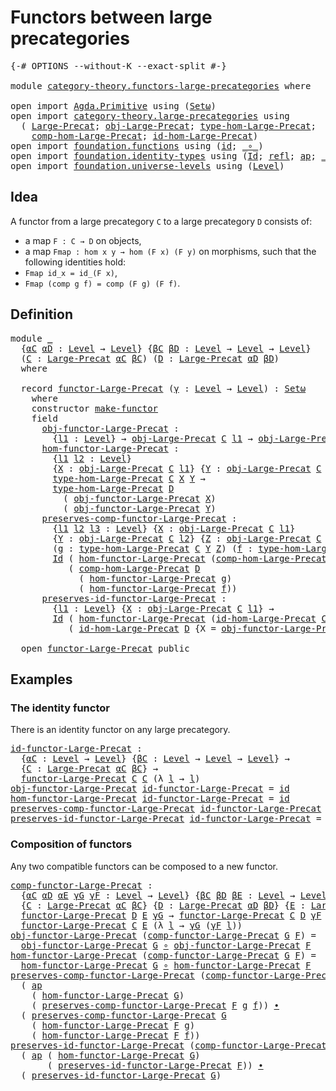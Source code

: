 # Functors between large precategories

<pre class="Agda"><a id="49" class="Symbol">{-#</a> <a id="53" class="Keyword">OPTIONS</a> <a id="61" class="Pragma">--without-K</a> <a id="73" class="Pragma">--exact-split</a> <a id="87" class="Symbol">#-}</a>

<a id="92" class="Keyword">module</a> <a id="99" href="category-theory.functors-large-precategories.html" class="Module">category-theory.functors-large-precategories</a> <a id="144" class="Keyword">where</a>

<a id="151" class="Keyword">open</a> <a id="156" class="Keyword">import</a> <a id="163" href="Agda.Primitive.html" class="Module">Agda.Primitive</a> <a id="178" class="Keyword">using</a> <a id="184" class="Symbol">(</a><a id="185" href="Agda.Primitive.html#381" class="Primitive">Setω</a><a id="189" class="Symbol">)</a>
<a id="191" class="Keyword">open</a> <a id="196" class="Keyword">import</a> <a id="203" href="category-theory.large-precategories.html" class="Module">category-theory.large-precategories</a> <a id="239" class="Keyword">using</a>
  <a id="247" class="Symbol">(</a> <a id="249" href="category-theory.large-precategories.html#654" class="Record">Large-Precat</a><a id="261" class="Symbol">;</a> <a id="263" href="category-theory.large-precategories.html#772" class="Field">obj-Large-Precat</a><a id="279" class="Symbol">;</a> <a id="281" href="category-theory.large-precategories.html#2369" class="Function">type-hom-Large-Precat</a><a id="302" class="Symbol">;</a>
    <a id="308" href="category-theory.large-precategories.html#938" class="Field">comp-hom-Large-Precat</a><a id="329" class="Symbol">;</a> <a id="331" href="category-theory.large-precategories.html#1189" class="Field">id-hom-Large-Precat</a><a id="350" class="Symbol">)</a>
<a id="352" class="Keyword">open</a> <a id="357" class="Keyword">import</a> <a id="364" href="foundation.functions.html" class="Module">foundation.functions</a> <a id="385" class="Keyword">using</a> <a id="391" class="Symbol">(</a><a id="392" href="foundation-core.functions.html#309" class="Function">id</a><a id="394" class="Symbol">;</a> <a id="396" href="foundation-core.functions.html#407" class="Function Operator">_∘_</a><a id="399" class="Symbol">)</a>
<a id="401" class="Keyword">open</a> <a id="406" class="Keyword">import</a> <a id="413" href="foundation.identity-types.html" class="Module">foundation.identity-types</a> <a id="439" class="Keyword">using</a> <a id="445" class="Symbol">(</a><a id="446" href="foundation-core.identity-types.html#641" class="Datatype">Id</a><a id="448" class="Symbol">;</a> <a id="450" href="foundation-core.identity-types.html#694" class="InductiveConstructor">refl</a><a id="454" class="Symbol">;</a> <a id="456" href="foundation-core.identity-types.html#2853" class="Function">ap</a><a id="458" class="Symbol">;</a> <a id="460" href="foundation-core.identity-types.html#1239" class="Function Operator">_∙_</a><a id="463" class="Symbol">)</a>
<a id="465" class="Keyword">open</a> <a id="470" class="Keyword">import</a> <a id="477" href="foundation.universe-levels.html" class="Module">foundation.universe-levels</a> <a id="504" class="Keyword">using</a> <a id="510" class="Symbol">(</a><a id="511" href="Agda.Primitive.html#597" class="Postulate">Level</a><a id="516" class="Symbol">)</a>
</pre>
## Idea

A functor from a large precategory `C` to a large precategory `D` consists of:
- a map `F : C → D` on objects,
- a map `Fmap : hom x y → hom (F x) (F y)` on morphisms,
such that the following identities hold:
- `Fmap id_x = id_(F x)`,
- `Fmap (comp g f) = comp (F g) (F f)`.

## Definition

<pre class="Agda"><a id="831" class="Keyword">module</a> <a id="838" href="category-theory.functors-large-precategories.html#838" class="Module">_</a>
  <a id="842" class="Symbol">{</a><a id="843" href="category-theory.functors-large-precategories.html#843" class="Bound">αC</a> <a id="846" href="category-theory.functors-large-precategories.html#846" class="Bound">αD</a> <a id="849" class="Symbol">:</a> <a id="851" href="Agda.Primitive.html#597" class="Postulate">Level</a> <a id="857" class="Symbol">→</a> <a id="859" href="Agda.Primitive.html#597" class="Postulate">Level</a><a id="864" class="Symbol">}</a> <a id="866" class="Symbol">{</a><a id="867" href="category-theory.functors-large-precategories.html#867" class="Bound">βC</a> <a id="870" href="category-theory.functors-large-precategories.html#870" class="Bound">βD</a> <a id="873" class="Symbol">:</a> <a id="875" href="Agda.Primitive.html#597" class="Postulate">Level</a> <a id="881" class="Symbol">→</a> <a id="883" href="Agda.Primitive.html#597" class="Postulate">Level</a> <a id="889" class="Symbol">→</a> <a id="891" href="Agda.Primitive.html#597" class="Postulate">Level</a><a id="896" class="Symbol">}</a>
  <a id="900" class="Symbol">(</a><a id="901" href="category-theory.functors-large-precategories.html#901" class="Bound">C</a> <a id="903" class="Symbol">:</a> <a id="905" href="category-theory.large-precategories.html#654" class="Record">Large-Precat</a> <a id="918" href="category-theory.functors-large-precategories.html#843" class="Bound">αC</a> <a id="921" href="category-theory.functors-large-precategories.html#867" class="Bound">βC</a><a id="923" class="Symbol">)</a> <a id="925" class="Symbol">(</a><a id="926" href="category-theory.functors-large-precategories.html#926" class="Bound">D</a> <a id="928" class="Symbol">:</a> <a id="930" href="category-theory.large-precategories.html#654" class="Record">Large-Precat</a> <a id="943" href="category-theory.functors-large-precategories.html#846" class="Bound">αD</a> <a id="946" href="category-theory.functors-large-precategories.html#870" class="Bound">βD</a><a id="948" class="Symbol">)</a>
  <a id="952" class="Keyword">where</a>

  <a id="961" class="Keyword">record</a> <a id="968" href="category-theory.functors-large-precategories.html#968" class="Record">functor-Large-Precat</a> <a id="989" class="Symbol">(</a><a id="990" href="category-theory.functors-large-precategories.html#990" class="Bound">γ</a> <a id="992" class="Symbol">:</a> <a id="994" href="Agda.Primitive.html#597" class="Postulate">Level</a> <a id="1000" class="Symbol">→</a> <a id="1002" href="Agda.Primitive.html#597" class="Postulate">Level</a><a id="1007" class="Symbol">)</a> <a id="1009" class="Symbol">:</a> <a id="1011" href="Agda.Primitive.html#381" class="Primitive">Setω</a>
    <a id="1020" class="Keyword">where</a>
    <a id="1030" class="Keyword">constructor</a> <a id="1042" href="category-theory.functors-large-precategories.html#1042" class="InductiveConstructor">make-functor</a>
    <a id="1059" class="Keyword">field</a>
      <a id="1071" href="category-theory.functors-large-precategories.html#1071" class="Field">obj-functor-Large-Precat</a> <a id="1096" class="Symbol">:</a>
        <a id="1106" class="Symbol">{</a><a id="1107" href="category-theory.functors-large-precategories.html#1107" class="Bound">l1</a> <a id="1110" class="Symbol">:</a> <a id="1112" href="Agda.Primitive.html#597" class="Postulate">Level</a><a id="1117" class="Symbol">}</a> <a id="1119" class="Symbol">→</a> <a id="1121" href="category-theory.large-precategories.html#772" class="Field">obj-Large-Precat</a> <a id="1138" href="category-theory.functors-large-precategories.html#901" class="Bound">C</a> <a id="1140" href="category-theory.functors-large-precategories.html#1107" class="Bound">l1</a> <a id="1143" class="Symbol">→</a> <a id="1145" href="category-theory.large-precategories.html#772" class="Field">obj-Large-Precat</a> <a id="1162" href="category-theory.functors-large-precategories.html#926" class="Bound">D</a> <a id="1164" class="Symbol">(</a><a id="1165" href="category-theory.functors-large-precategories.html#990" class="Bound">γ</a> <a id="1167" href="category-theory.functors-large-precategories.html#1107" class="Bound">l1</a><a id="1169" class="Symbol">)</a>
      <a id="1177" href="category-theory.functors-large-precategories.html#1177" class="Field">hom-functor-Large-Precat</a> <a id="1202" class="Symbol">:</a>
        <a id="1212" class="Symbol">{</a><a id="1213" href="category-theory.functors-large-precategories.html#1213" class="Bound">l1</a> <a id="1216" href="category-theory.functors-large-precategories.html#1216" class="Bound">l2</a> <a id="1219" class="Symbol">:</a> <a id="1221" href="Agda.Primitive.html#597" class="Postulate">Level</a><a id="1226" class="Symbol">}</a>
        <a id="1236" class="Symbol">{</a><a id="1237" href="category-theory.functors-large-precategories.html#1237" class="Bound">X</a> <a id="1239" class="Symbol">:</a> <a id="1241" href="category-theory.large-precategories.html#772" class="Field">obj-Large-Precat</a> <a id="1258" href="category-theory.functors-large-precategories.html#901" class="Bound">C</a> <a id="1260" href="category-theory.functors-large-precategories.html#1213" class="Bound">l1</a><a id="1262" class="Symbol">}</a> <a id="1264" class="Symbol">{</a><a id="1265" href="category-theory.functors-large-precategories.html#1265" class="Bound">Y</a> <a id="1267" class="Symbol">:</a> <a id="1269" href="category-theory.large-precategories.html#772" class="Field">obj-Large-Precat</a> <a id="1286" href="category-theory.functors-large-precategories.html#901" class="Bound">C</a> <a id="1288" href="category-theory.functors-large-precategories.html#1216" class="Bound">l2</a><a id="1290" class="Symbol">}</a> <a id="1292" class="Symbol">→</a>
        <a id="1302" href="category-theory.large-precategories.html#2369" class="Function">type-hom-Large-Precat</a> <a id="1324" href="category-theory.functors-large-precategories.html#901" class="Bound">C</a> <a id="1326" href="category-theory.functors-large-precategories.html#1237" class="Bound">X</a> <a id="1328" href="category-theory.functors-large-precategories.html#1265" class="Bound">Y</a> <a id="1330" class="Symbol">→</a>
        <a id="1340" href="category-theory.large-precategories.html#2369" class="Function">type-hom-Large-Precat</a> <a id="1362" href="category-theory.functors-large-precategories.html#926" class="Bound">D</a>
          <a id="1374" class="Symbol">(</a> <a id="1376" href="category-theory.functors-large-precategories.html#1071" class="Field">obj-functor-Large-Precat</a> <a id="1401" href="category-theory.functors-large-precategories.html#1237" class="Bound">X</a><a id="1402" class="Symbol">)</a>
          <a id="1414" class="Symbol">(</a> <a id="1416" href="category-theory.functors-large-precategories.html#1071" class="Field">obj-functor-Large-Precat</a> <a id="1441" href="category-theory.functors-large-precategories.html#1265" class="Bound">Y</a><a id="1442" class="Symbol">)</a>
      <a id="1450" href="category-theory.functors-large-precategories.html#1450" class="Field">preserves-comp-functor-Large-Precat</a> <a id="1486" class="Symbol">:</a>
        <a id="1496" class="Symbol">{</a><a id="1497" href="category-theory.functors-large-precategories.html#1497" class="Bound">l1</a> <a id="1500" href="category-theory.functors-large-precategories.html#1500" class="Bound">l2</a> <a id="1503" href="category-theory.functors-large-precategories.html#1503" class="Bound">l3</a> <a id="1506" class="Symbol">:</a> <a id="1508" href="Agda.Primitive.html#597" class="Postulate">Level</a><a id="1513" class="Symbol">}</a> <a id="1515" class="Symbol">{</a><a id="1516" href="category-theory.functors-large-precategories.html#1516" class="Bound">X</a> <a id="1518" class="Symbol">:</a> <a id="1520" href="category-theory.large-precategories.html#772" class="Field">obj-Large-Precat</a> <a id="1537" href="category-theory.functors-large-precategories.html#901" class="Bound">C</a> <a id="1539" href="category-theory.functors-large-precategories.html#1497" class="Bound">l1</a><a id="1541" class="Symbol">}</a>
        <a id="1551" class="Symbol">{</a><a id="1552" href="category-theory.functors-large-precategories.html#1552" class="Bound">Y</a> <a id="1554" class="Symbol">:</a> <a id="1556" href="category-theory.large-precategories.html#772" class="Field">obj-Large-Precat</a> <a id="1573" href="category-theory.functors-large-precategories.html#901" class="Bound">C</a> <a id="1575" href="category-theory.functors-large-precategories.html#1500" class="Bound">l2</a><a id="1577" class="Symbol">}</a> <a id="1579" class="Symbol">{</a><a id="1580" href="category-theory.functors-large-precategories.html#1580" class="Bound">Z</a> <a id="1582" class="Symbol">:</a> <a id="1584" href="category-theory.large-precategories.html#772" class="Field">obj-Large-Precat</a> <a id="1601" href="category-theory.functors-large-precategories.html#901" class="Bound">C</a> <a id="1603" href="category-theory.functors-large-precategories.html#1503" class="Bound">l3</a><a id="1605" class="Symbol">}</a>
        <a id="1615" class="Symbol">(</a><a id="1616" href="category-theory.functors-large-precategories.html#1616" class="Bound">g</a> <a id="1618" class="Symbol">:</a> <a id="1620" href="category-theory.large-precategories.html#2369" class="Function">type-hom-Large-Precat</a> <a id="1642" href="category-theory.functors-large-precategories.html#901" class="Bound">C</a> <a id="1644" href="category-theory.functors-large-precategories.html#1552" class="Bound">Y</a> <a id="1646" href="category-theory.functors-large-precategories.html#1580" class="Bound">Z</a><a id="1647" class="Symbol">)</a> <a id="1649" class="Symbol">(</a><a id="1650" href="category-theory.functors-large-precategories.html#1650" class="Bound">f</a> <a id="1652" class="Symbol">:</a> <a id="1654" href="category-theory.large-precategories.html#2369" class="Function">type-hom-Large-Precat</a> <a id="1676" href="category-theory.functors-large-precategories.html#901" class="Bound">C</a> <a id="1678" href="category-theory.functors-large-precategories.html#1516" class="Bound">X</a> <a id="1680" href="category-theory.functors-large-precategories.html#1552" class="Bound">Y</a><a id="1681" class="Symbol">)</a> <a id="1683" class="Symbol">→</a>
        <a id="1693" href="foundation-core.identity-types.html#641" class="Datatype">Id</a> <a id="1696" class="Symbol">(</a> <a id="1698" href="category-theory.functors-large-precategories.html#1177" class="Field">hom-functor-Large-Precat</a> <a id="1723" class="Symbol">(</a><a id="1724" href="category-theory.large-precategories.html#938" class="Field">comp-hom-Large-Precat</a> <a id="1746" href="category-theory.functors-large-precategories.html#901" class="Bound">C</a> <a id="1748" href="category-theory.functors-large-precategories.html#1616" class="Bound">g</a> <a id="1750" href="category-theory.functors-large-precategories.html#1650" class="Bound">f</a><a id="1751" class="Symbol">))</a>
           <a id="1765" class="Symbol">(</a> <a id="1767" href="category-theory.large-precategories.html#938" class="Field">comp-hom-Large-Precat</a> <a id="1789" href="category-theory.functors-large-precategories.html#926" class="Bound">D</a>
             <a id="1804" class="Symbol">(</a> <a id="1806" href="category-theory.functors-large-precategories.html#1177" class="Field">hom-functor-Large-Precat</a> <a id="1831" href="category-theory.functors-large-precategories.html#1616" class="Bound">g</a><a id="1832" class="Symbol">)</a>
             <a id="1847" class="Symbol">(</a> <a id="1849" href="category-theory.functors-large-precategories.html#1177" class="Field">hom-functor-Large-Precat</a> <a id="1874" href="category-theory.functors-large-precategories.html#1650" class="Bound">f</a><a id="1875" class="Symbol">))</a>
      <a id="1884" href="category-theory.functors-large-precategories.html#1884" class="Field">preserves-id-functor-Large-Precat</a> <a id="1918" class="Symbol">:</a>
        <a id="1928" class="Symbol">{</a><a id="1929" href="category-theory.functors-large-precategories.html#1929" class="Bound">l1</a> <a id="1932" class="Symbol">:</a> <a id="1934" href="Agda.Primitive.html#597" class="Postulate">Level</a><a id="1939" class="Symbol">}</a> <a id="1941" class="Symbol">{</a><a id="1942" href="category-theory.functors-large-precategories.html#1942" class="Bound">X</a> <a id="1944" class="Symbol">:</a> <a id="1946" href="category-theory.large-precategories.html#772" class="Field">obj-Large-Precat</a> <a id="1963" href="category-theory.functors-large-precategories.html#901" class="Bound">C</a> <a id="1965" href="category-theory.functors-large-precategories.html#1929" class="Bound">l1</a><a id="1967" class="Symbol">}</a> <a id="1969" class="Symbol">→</a>
        <a id="1979" href="foundation-core.identity-types.html#641" class="Datatype">Id</a> <a id="1982" class="Symbol">(</a> <a id="1984" href="category-theory.functors-large-precategories.html#1177" class="Field">hom-functor-Large-Precat</a> <a id="2009" class="Symbol">(</a><a id="2010" href="category-theory.large-precategories.html#1189" class="Field">id-hom-Large-Precat</a> <a id="2030" href="category-theory.functors-large-precategories.html#901" class="Bound">C</a> <a id="2032" class="Symbol">{</a><a id="2033" class="Argument">X</a> <a id="2035" class="Symbol">=</a> <a id="2037" href="category-theory.functors-large-precategories.html#1942" class="Bound">X</a><a id="2038" class="Symbol">}))</a>
           <a id="2053" class="Symbol">(</a> <a id="2055" href="category-theory.large-precategories.html#1189" class="Field">id-hom-Large-Precat</a> <a id="2075" href="category-theory.functors-large-precategories.html#926" class="Bound">D</a> <a id="2077" class="Symbol">{</a><a id="2078" class="Argument">X</a> <a id="2080" class="Symbol">=</a> <a id="2082" href="category-theory.functors-large-precategories.html#1071" class="Field">obj-functor-Large-Precat</a> <a id="2107" href="category-theory.functors-large-precategories.html#1942" class="Bound">X</a><a id="2108" class="Symbol">})</a>

  <a id="2114" class="Keyword">open</a> <a id="2119" href="category-theory.functors-large-precategories.html#968" class="Module">functor-Large-Precat</a> <a id="2140" class="Keyword">public</a>
</pre>
## Examples

### The identity functor

There is an identity functor on any large precategory.

<pre class="Agda"><a id="id-functor-Large-Precat"></a><a id="2255" href="category-theory.functors-large-precategories.html#2255" class="Function">id-functor-Large-Precat</a> <a id="2279" class="Symbol">:</a>
  <a id="2283" class="Symbol">{</a><a id="2284" href="category-theory.functors-large-precategories.html#2284" class="Bound">αC</a> <a id="2287" class="Symbol">:</a> <a id="2289" href="Agda.Primitive.html#597" class="Postulate">Level</a> <a id="2295" class="Symbol">→</a> <a id="2297" href="Agda.Primitive.html#597" class="Postulate">Level</a><a id="2302" class="Symbol">}</a> <a id="2304" class="Symbol">{</a><a id="2305" href="category-theory.functors-large-precategories.html#2305" class="Bound">βC</a> <a id="2308" class="Symbol">:</a> <a id="2310" href="Agda.Primitive.html#597" class="Postulate">Level</a> <a id="2316" class="Symbol">→</a> <a id="2318" href="Agda.Primitive.html#597" class="Postulate">Level</a> <a id="2324" class="Symbol">→</a> <a id="2326" href="Agda.Primitive.html#597" class="Postulate">Level</a><a id="2331" class="Symbol">}</a> <a id="2333" class="Symbol">→</a>
  <a id="2337" class="Symbol">{</a><a id="2338" href="category-theory.functors-large-precategories.html#2338" class="Bound">C</a> <a id="2340" class="Symbol">:</a> <a id="2342" href="category-theory.large-precategories.html#654" class="Record">Large-Precat</a> <a id="2355" href="category-theory.functors-large-precategories.html#2284" class="Bound">αC</a> <a id="2358" href="category-theory.functors-large-precategories.html#2305" class="Bound">βC</a><a id="2360" class="Symbol">}</a> <a id="2362" class="Symbol">→</a>
  <a id="2366" href="category-theory.functors-large-precategories.html#968" class="Record">functor-Large-Precat</a> <a id="2387" href="category-theory.functors-large-precategories.html#2338" class="Bound">C</a> <a id="2389" href="category-theory.functors-large-precategories.html#2338" class="Bound">C</a> <a id="2391" class="Symbol">(λ</a> <a id="2394" href="category-theory.functors-large-precategories.html#2394" class="Bound">l</a> <a id="2396" class="Symbol">→</a> <a id="2398" href="category-theory.functors-large-precategories.html#2394" class="Bound">l</a><a id="2399" class="Symbol">)</a>
<a id="2401" href="category-theory.functors-large-precategories.html#1071" class="Field">obj-functor-Large-Precat</a> <a id="2426" href="category-theory.functors-large-precategories.html#2255" class="Function">id-functor-Large-Precat</a> <a id="2450" class="Symbol">=</a> <a id="2452" href="foundation-core.functions.html#309" class="Function">id</a>
<a id="2455" href="category-theory.functors-large-precategories.html#1177" class="Field">hom-functor-Large-Precat</a> <a id="2480" href="category-theory.functors-large-precategories.html#2255" class="Function">id-functor-Large-Precat</a> <a id="2504" class="Symbol">=</a> <a id="2506" href="foundation-core.functions.html#309" class="Function">id</a>
<a id="2509" href="category-theory.functors-large-precategories.html#1450" class="Field">preserves-comp-functor-Large-Precat</a> <a id="2545" href="category-theory.functors-large-precategories.html#2255" class="Function">id-functor-Large-Precat</a> <a id="2569" href="category-theory.functors-large-precategories.html#2569" class="Bound">g</a> <a id="2571" href="category-theory.functors-large-precategories.html#2571" class="Bound">f</a> <a id="2573" class="Symbol">=</a> <a id="2575" href="foundation-core.identity-types.html#694" class="InductiveConstructor">refl</a>
<a id="2580" href="category-theory.functors-large-precategories.html#1884" class="Field">preserves-id-functor-Large-Precat</a> <a id="2614" href="category-theory.functors-large-precategories.html#2255" class="Function">id-functor-Large-Precat</a> <a id="2638" class="Symbol">=</a> <a id="2640" href="foundation-core.identity-types.html#694" class="InductiveConstructor">refl</a>
</pre>
### Composition of functors

Any two compatible functors can be composed to a new functor.

<pre class="Agda"><a id="comp-functor-Large-Precat"></a><a id="2750" href="category-theory.functors-large-precategories.html#2750" class="Function">comp-functor-Large-Precat</a> <a id="2776" class="Symbol">:</a>
  <a id="2780" class="Symbol">{</a><a id="2781" href="category-theory.functors-large-precategories.html#2781" class="Bound">αC</a> <a id="2784" href="category-theory.functors-large-precategories.html#2784" class="Bound">αD</a> <a id="2787" href="category-theory.functors-large-precategories.html#2787" class="Bound">αE</a> <a id="2790" href="category-theory.functors-large-precategories.html#2790" class="Bound">γG</a> <a id="2793" href="category-theory.functors-large-precategories.html#2793" class="Bound">γF</a> <a id="2796" class="Symbol">:</a> <a id="2798" href="Agda.Primitive.html#597" class="Postulate">Level</a> <a id="2804" class="Symbol">→</a> <a id="2806" href="Agda.Primitive.html#597" class="Postulate">Level</a><a id="2811" class="Symbol">}</a> <a id="2813" class="Symbol">{</a><a id="2814" href="category-theory.functors-large-precategories.html#2814" class="Bound">βC</a> <a id="2817" href="category-theory.functors-large-precategories.html#2817" class="Bound">βD</a> <a id="2820" href="category-theory.functors-large-precategories.html#2820" class="Bound">βE</a> <a id="2823" class="Symbol">:</a> <a id="2825" href="Agda.Primitive.html#597" class="Postulate">Level</a> <a id="2831" class="Symbol">→</a> <a id="2833" href="Agda.Primitive.html#597" class="Postulate">Level</a> <a id="2839" class="Symbol">→</a> <a id="2841" href="Agda.Primitive.html#597" class="Postulate">Level</a><a id="2846" class="Symbol">}</a> <a id="2848" class="Symbol">→</a>
  <a id="2852" class="Symbol">{</a><a id="2853" href="category-theory.functors-large-precategories.html#2853" class="Bound">C</a> <a id="2855" class="Symbol">:</a> <a id="2857" href="category-theory.large-precategories.html#654" class="Record">Large-Precat</a> <a id="2870" href="category-theory.functors-large-precategories.html#2781" class="Bound">αC</a> <a id="2873" href="category-theory.functors-large-precategories.html#2814" class="Bound">βC</a><a id="2875" class="Symbol">}</a> <a id="2877" class="Symbol">{</a><a id="2878" href="category-theory.functors-large-precategories.html#2878" class="Bound">D</a> <a id="2880" class="Symbol">:</a> <a id="2882" href="category-theory.large-precategories.html#654" class="Record">Large-Precat</a> <a id="2895" href="category-theory.functors-large-precategories.html#2784" class="Bound">αD</a> <a id="2898" href="category-theory.functors-large-precategories.html#2817" class="Bound">βD</a><a id="2900" class="Symbol">}</a> <a id="2902" class="Symbol">{</a><a id="2903" href="category-theory.functors-large-precategories.html#2903" class="Bound">E</a> <a id="2905" class="Symbol">:</a> <a id="2907" href="category-theory.large-precategories.html#654" class="Record">Large-Precat</a> <a id="2920" href="category-theory.functors-large-precategories.html#2787" class="Bound">αE</a> <a id="2923" href="category-theory.functors-large-precategories.html#2820" class="Bound">βE</a><a id="2925" class="Symbol">}</a> <a id="2927" class="Symbol">→</a>
  <a id="2931" href="category-theory.functors-large-precategories.html#968" class="Record">functor-Large-Precat</a> <a id="2952" href="category-theory.functors-large-precategories.html#2878" class="Bound">D</a> <a id="2954" href="category-theory.functors-large-precategories.html#2903" class="Bound">E</a> <a id="2956" href="category-theory.functors-large-precategories.html#2790" class="Bound">γG</a> <a id="2959" class="Symbol">→</a> <a id="2961" href="category-theory.functors-large-precategories.html#968" class="Record">functor-Large-Precat</a> <a id="2982" href="category-theory.functors-large-precategories.html#2853" class="Bound">C</a> <a id="2984" href="category-theory.functors-large-precategories.html#2878" class="Bound">D</a> <a id="2986" href="category-theory.functors-large-precategories.html#2793" class="Bound">γF</a> <a id="2989" class="Symbol">→</a>
  <a id="2993" href="category-theory.functors-large-precategories.html#968" class="Record">functor-Large-Precat</a> <a id="3014" href="category-theory.functors-large-precategories.html#2853" class="Bound">C</a> <a id="3016" href="category-theory.functors-large-precategories.html#2903" class="Bound">E</a> <a id="3018" class="Symbol">(λ</a> <a id="3021" href="category-theory.functors-large-precategories.html#3021" class="Bound">l</a> <a id="3023" class="Symbol">→</a> <a id="3025" href="category-theory.functors-large-precategories.html#2790" class="Bound">γG</a> <a id="3028" class="Symbol">(</a><a id="3029" href="category-theory.functors-large-precategories.html#2793" class="Bound">γF</a> <a id="3032" href="category-theory.functors-large-precategories.html#3021" class="Bound">l</a><a id="3033" class="Symbol">))</a>
<a id="3036" href="category-theory.functors-large-precategories.html#1071" class="Field">obj-functor-Large-Precat</a> <a id="3061" class="Symbol">(</a><a id="3062" href="category-theory.functors-large-precategories.html#2750" class="Function">comp-functor-Large-Precat</a> <a id="3088" href="category-theory.functors-large-precategories.html#3088" class="Bound">G</a> <a id="3090" href="category-theory.functors-large-precategories.html#3090" class="Bound">F</a><a id="3091" class="Symbol">)</a> <a id="3093" class="Symbol">=</a>
  <a id="3097" href="category-theory.functors-large-precategories.html#1071" class="Field">obj-functor-Large-Precat</a> <a id="3122" href="category-theory.functors-large-precategories.html#3088" class="Bound">G</a> <a id="3124" href="foundation-core.functions.html#407" class="Function Operator">∘</a> <a id="3126" href="category-theory.functors-large-precategories.html#1071" class="Field">obj-functor-Large-Precat</a> <a id="3151" href="category-theory.functors-large-precategories.html#3090" class="Bound">F</a>
<a id="3153" href="category-theory.functors-large-precategories.html#1177" class="Field">hom-functor-Large-Precat</a> <a id="3178" class="Symbol">(</a><a id="3179" href="category-theory.functors-large-precategories.html#2750" class="Function">comp-functor-Large-Precat</a> <a id="3205" href="category-theory.functors-large-precategories.html#3205" class="Bound">G</a> <a id="3207" href="category-theory.functors-large-precategories.html#3207" class="Bound">F</a><a id="3208" class="Symbol">)</a> <a id="3210" class="Symbol">=</a>
  <a id="3214" href="category-theory.functors-large-precategories.html#1177" class="Field">hom-functor-Large-Precat</a> <a id="3239" href="category-theory.functors-large-precategories.html#3205" class="Bound">G</a> <a id="3241" href="foundation-core.functions.html#407" class="Function Operator">∘</a> <a id="3243" href="category-theory.functors-large-precategories.html#1177" class="Field">hom-functor-Large-Precat</a> <a id="3268" href="category-theory.functors-large-precategories.html#3207" class="Bound">F</a>
<a id="3270" href="category-theory.functors-large-precategories.html#1450" class="Field">preserves-comp-functor-Large-Precat</a> <a id="3306" class="Symbol">(</a><a id="3307" href="category-theory.functors-large-precategories.html#2750" class="Function">comp-functor-Large-Precat</a> <a id="3333" href="category-theory.functors-large-precategories.html#3333" class="Bound">G</a> <a id="3335" href="category-theory.functors-large-precategories.html#3335" class="Bound">F</a><a id="3336" class="Symbol">)</a> <a id="3338" href="category-theory.functors-large-precategories.html#3338" class="Bound">g</a> <a id="3340" href="category-theory.functors-large-precategories.html#3340" class="Bound">f</a> <a id="3342" class="Symbol">=</a>
  <a id="3346" class="Symbol">(</a> <a id="3348" href="foundation-core.identity-types.html#2853" class="Function">ap</a>
    <a id="3355" class="Symbol">(</a> <a id="3357" href="category-theory.functors-large-precategories.html#1177" class="Field">hom-functor-Large-Precat</a> <a id="3382" href="category-theory.functors-large-precategories.html#3333" class="Bound">G</a><a id="3383" class="Symbol">)</a>
    <a id="3389" class="Symbol">(</a> <a id="3391" href="category-theory.functors-large-precategories.html#1450" class="Field">preserves-comp-functor-Large-Precat</a> <a id="3427" href="category-theory.functors-large-precategories.html#3335" class="Bound">F</a> <a id="3429" href="category-theory.functors-large-precategories.html#3338" class="Bound">g</a> <a id="3431" href="category-theory.functors-large-precategories.html#3340" class="Bound">f</a><a id="3432" class="Symbol">))</a> <a id="3435" href="foundation-core.identity-types.html#1239" class="Function Operator">∙</a>
  <a id="3439" class="Symbol">(</a> <a id="3441" href="category-theory.functors-large-precategories.html#1450" class="Field">preserves-comp-functor-Large-Precat</a> <a id="3477" href="category-theory.functors-large-precategories.html#3333" class="Bound">G</a>
    <a id="3483" class="Symbol">(</a> <a id="3485" href="category-theory.functors-large-precategories.html#1177" class="Field">hom-functor-Large-Precat</a> <a id="3510" href="category-theory.functors-large-precategories.html#3335" class="Bound">F</a> <a id="3512" href="category-theory.functors-large-precategories.html#3338" class="Bound">g</a><a id="3513" class="Symbol">)</a>
    <a id="3519" class="Symbol">(</a> <a id="3521" href="category-theory.functors-large-precategories.html#1177" class="Field">hom-functor-Large-Precat</a> <a id="3546" href="category-theory.functors-large-precategories.html#3335" class="Bound">F</a> <a id="3548" href="category-theory.functors-large-precategories.html#3340" class="Bound">f</a><a id="3549" class="Symbol">))</a>
<a id="3552" href="category-theory.functors-large-precategories.html#1884" class="Field">preserves-id-functor-Large-Precat</a> <a id="3586" class="Symbol">(</a><a id="3587" href="category-theory.functors-large-precategories.html#2750" class="Function">comp-functor-Large-Precat</a> <a id="3613" href="category-theory.functors-large-precategories.html#3613" class="Bound">G</a> <a id="3615" href="category-theory.functors-large-precategories.html#3615" class="Bound">F</a><a id="3616" class="Symbol">)</a> <a id="3618" class="Symbol">=</a>
  <a id="3622" class="Symbol">(</a> <a id="3624" href="foundation-core.identity-types.html#2853" class="Function">ap</a> <a id="3627" class="Symbol">(</a> <a id="3629" href="category-theory.functors-large-precategories.html#1177" class="Field">hom-functor-Large-Precat</a> <a id="3654" href="category-theory.functors-large-precategories.html#3613" class="Bound">G</a><a id="3655" class="Symbol">)</a>
       <a id="3664" class="Symbol">(</a> <a id="3666" href="category-theory.functors-large-precategories.html#1884" class="Field">preserves-id-functor-Large-Precat</a> <a id="3700" href="category-theory.functors-large-precategories.html#3615" class="Bound">F</a><a id="3701" class="Symbol">))</a> <a id="3704" href="foundation-core.identity-types.html#1239" class="Function Operator">∙</a>
  <a id="3708" class="Symbol">(</a> <a id="3710" href="category-theory.functors-large-precategories.html#1884" class="Field">preserves-id-functor-Large-Precat</a> <a id="3744" href="category-theory.functors-large-precategories.html#3613" class="Bound">G</a><a id="3745" class="Symbol">)</a>
</pre>